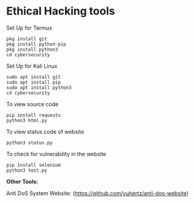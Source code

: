 # Ethical Hacking tools


Set Up for Termux
```
pkg install git
pkg install python-pip
pkg install python3
cd cybersecurity
```

Set Up for Kali Linux
```
sudo apt install git
sudo apt install pip
sudo apt install python3
cd cybersecurity
```


To view source code
```
pip install requests
python3 html.py
```

To view status code of website
```
python3 status.py
```

To check for vulnerability in the website
```
pip install selenium
python3 test.py
```



__Other Tools:__

Anti DoS System Website:
(https://github.com/yuhertz/anti-dos-website)

